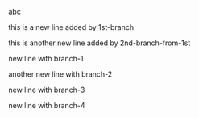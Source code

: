 abc

this is a new line added by 1st-branch

this is another new line added by 2nd-branch-from-1st

new line with branch-1

another new line with branch-2

new line with branch-3

new line with branch-4

